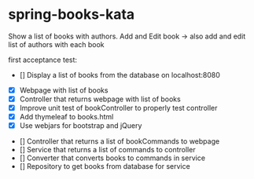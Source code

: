 # spring-books-kata
Show a list of books with authors.
Add and Edit book -> also add and edit list of authors with each book


first acceptance test: 
- [] Display a list of books from the database on localhost:8080
- [x] Webpage with list of books
- [x] Controller that returns webpage with list of books
- [x] Improve unit test of bookController to properly test controller
- [x] Add thymeleaf to books.html
- [x] Use webjars for bootstrap and jQuery
- [] Controller that returns a list of bookCommands to webpage
- [] Service that returns a list of commands to controller
- [] Converter that converts books to commands in service
- [] Repository to get books from database for service

